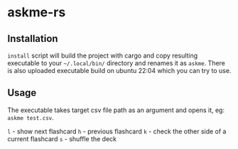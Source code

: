 # askme-rs

## Installation

`install` script will build the project with cargo and copy resulting executable to your `~/.local/bin/` directory and renames it as `askme`.
There is also uploaded executable build on ubuntu 22:04 which you can try to use.

## Usage

The executable takes target csv file path as an argument and opens it, eg: `askme test.csv`.

`l` - show next flashcard
`h` - previous flashcard
`k` - check the other side of a current flashcard
`s` - shuffle the deck
